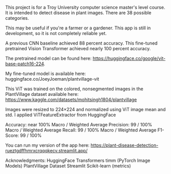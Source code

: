 This project is for a Troy University computer science master's level course. It is intended to detect disease in plant images. There are 38 possible categories.

This may be useful if you're a farmer or a gardener. This app is still in development, so it is not completely reliable yet.

A previous CNN baseline achieved 88 percent accuracy. This fine-tuned pretrained Vision Transformer achieved nearly 100 percent accuracy.

The pretrained model can be found here: https://huggingface.co/google/vit-base-patch16-224. 

My fine-tuned model is available here: huggingface.co/JoeyJoeman/plantvillage-vit

This ViT was trained on the colored, nonsegmented images in the PlantVillage dataset available here: https://www.kaggle.com/datasets/mohitsingh1804/plantvillage

Images were resized to 224×224 and normalized using ViT image mean and std. I applied ViTFeatureExtractor from HuggingFace

Accuracy: near 100%
Macro / Weighted Average Precision: 99 / 100%
Macro / Weighted Average Recall: 99 / 100%
Macro / Weighted Average F1-Score: 99 / 100%

You can run my version of the app here:
https://plant-disease-detection-rueztgdffhmrxcrqqqkecv.streamlit.app/

Acknowledgments:
HuggingFace Transformers
timm (PyTorch Image Models)
PlantVillage Dataset
Streamlit
Scikit-learn (metrics)

